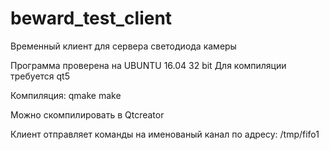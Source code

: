 # beward_test_client
Временный клиент для сервера светодиода камеры


Программа проверена на UBUNTU 16.04 32 bit Для компиляции требуется qt5

Компиляция: 
qmake
make

Можно скомпилировать в Qtcreator


Клиент отправляет команды на именованый канал по адресу: /tmp/fifo1
